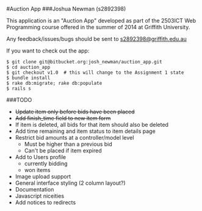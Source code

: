 #Auction App
###Joshua Newman (s2892398)

This application is an "Auction App" developed as part of the 2503ICT Web Programming course offered in the summer of 2014 at Griffith University.

Any feedback/issues/bugs should be sent to s2892398@griffith.edu.au

If you want to check out the app:

    $ git clone git@bitbucket.org:josh_newman/auction_app.git
    $ cd auction_app
    $ git checkout v1.0  # this will change to the Assignment 1 state
    $ bundle install
    $ rake db:migrate; rake db:populate
    $ rails s

###TODO
  + <del>Update item only before bids have been placed</del>
  + <del>Add finish_time field to new item form</del>
  + If item is deleted, all bids for that item should also be deleted
  + Add time remaining and item status to item details page
  + Restrict bid amounts at a controller/model level
    - Must be higher than a previous bid
    - Can't be placed if item expired
  + Add to Users profile
    - currently bidding
    - won items
  + Image upload support
  + General interface styling (2 column layout?)
  + Documentation
  + Javascript niceities
  + Add notices to redirects
